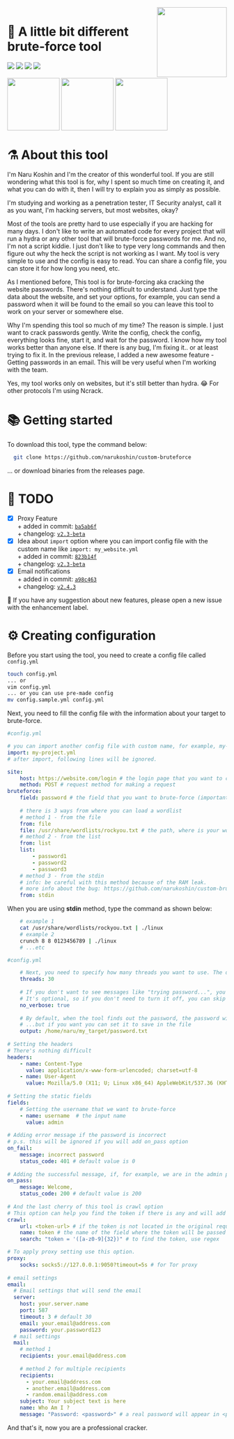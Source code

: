 <img src="https://c.tenor.com/gOP4dRPvzWcAAAAi/angry-mafumafu.gif" align="right" width="160">
<h1>🧪 A little bit different brute-force tool</h1>
<div>
  <img src="https://img.shields.io/github/go-mod/go-version/narukoshin/custom-bruteforce">
  <img src="https://img.shields.io/github/v/release/narukoshin/custom-bruteforce">
  <img src="https://img.shields.io/github/last-commit/narukoshin/custom-bruteforce">
  <img src="https://img.shields.io/github/contributors/narukoshin/custom-bruteforce">
  <br><br>
  <div>
    <a target="_blank" href="https://twitter.com/narukoshin"><img src="https://media4.giphy.com/media/iFUiSYMNPvIJZDpMKN/giphy.gif?cid=ecf05e471v5jn6vuhczu1tflu2wm7qt11atwybfwcgaqxz38&rid=giphy.gif&ct=s" align="middle" width="120"></a>
    <a target="_blank" href="https://instagram.com/naru.koshin"><img src="https://media1.giphy.com/media/Wu9Graz2W46frtHFKc/giphy.gif?cid=ecf05e47h46mbuhq40rgevni5rbxgadpw5icrr71vr9nu8d4&rid=giphy.gif&ct=s" align="middle" width="120"></a>
    <a target="_blank" href="https://tryhackme.com/p/narukoshin"><img align="middle" src="https://www.secjuice.com/content/images/2019/01/TryHackMe-logo---small.png" width="120"></a>
  </div>
</div>
<h1>⚗ About this tool</h1>
<p>I'm Naru Koshin and I'm the creator of this wonderful tool. If you are still wondering what this tool is for, why I spent so much time on creating it, and what you can do with it, then I will try to explain you as simply as possible.</p>
<p>I'm studying and working as a penetration tester, IT Security analyst, call it as you want, I'm hacking servers, but most websites, okay?</p>
<p>Most of the tools are pretty hard to use especially if you are hacking for many days. I don't like to write an automated code for every project that will run a hydra or any other tool that will brute-force passwords for me. And no, I'm not a script kiddie. I just don't like to type very long commands and then figure out why the heck the script is not working as I want. My tool is very simple to use and the config is easy to read. You can share a config file, you can store it for how long you need, etc.</p>
<p>As I mentioned before, This tool is for brute-forcing aka cracking the website passwords. There's nothing difficult to understand. Just type the data about the website, and set your options, for example, you can send a password when it will be found to the email so you can leave this tool to work on your server or somewhere else.</p>
<p>Why I'm spending this tool so much of my time? The reason is simple. I just want to crack passwords gently. Write the config, check the config, everything looks fine, start it, and wait for the password. I know how my tool works better than anyone else. If there is any bug, I'm fixing it.. or at least trying to fix it. In the previous release, I added a new awesome feature - Getting passwords in an email. This will be very useful when I'm working with the team.</p>
<p>Yes, my tool works only on websites, but it's still better than hydra. 😂 For other protocols I'm using Ncrack.</p>
<h1>📚 Getting started</h1>
<p>To download this tool, type the command below:</p>

```sh
  git clone https://github.com/narukoshin/custom-bruteforce
```
... or download binaries from the releases page.

<h1>📅 TODO</h1>

- [x] Proxy Feature <br>
      + added in commit: <a href="https://github.com/narukoshin/custom-bruteforce/commit/ba5ab6fefc17f29476e31eae98774edc23e94815">`ba5ab6f`</a><br>
      + changelog: <a href="https://github.com/narukoshin/custom-bruteforce/releases/tag/v2.3-beta">`v2.3-beta`</a>
- [x] Idea about `import` option where you can import config file with the custom name like `import: my_website.yml` <br>
      + added in commit: <a href="https://github.com/narukoshin/custom-bruteforce/commit/823b14f907ce92a44d69174510f681ba0da31c6e">`823b14f`</a><br>
      + changelog: <a href="https://github.com/narukoshin/custom-bruteforce/releases/tag/v2.3-beta">`v2.3-beta`</a>
- [x] Email notifications <br>
      + added in commit: <a href="https://github.com/narukoshin/custom-bruteforce/commit/a98c4631dd29cfcf6d50ef45bb5b1a98b67e3aa3">`a98c463`</a><br>
      + changelog: <a href="https://github.com/narukoshin/custom-bruteforce/releases/tag/v2.4.3">`v2.4.3`</a>

💭 If you have any suggestion about new features, please open a new issue with the enhancement label.

<h1>⚙ Creating configuration</h1>
<p>Before you start using the tool, you need to create a config file called <code>config.yml</code></p>

```sh
touch config.yml
... or
vim config.yml
... or you can use pre-made config
mv config.sample.yml config.yml
```

<p>Next, you need to fill the config file with the information about your target to brute-force.</p>

```yaml
#config.yml

# you can import another config file with custom name, for example, my-project.yml
import: my-project.yml
# after import, following lines will be ignored.

site:
    host: https://website.com/login # the login page that you want to crack.
    method: POST # request method for making a request
bruteforce:
    field: password # the field that you want to brute-force (important)
    
    # there is 3 ways from where you can load a wordlist
    # method 1 - from the file
    from: file
    file: /usr/share/wordlists/rockyou.txt # the path, where is your wordlist located at
    # method 2 - from the list
    from: list
    list:
        - password1
        - password2
        - password3
    # method 3 - from the stdin
    # info: be careful with this method because of the RAM leak.
    # more info about the bug: https://github.com/narukoshin/custom-bruteforce/issues/2
    from: stdin
```
<p>When you are using <b>stdin</b> method, type the command as shown below:</p>

```sh
    # example 1
    cat /usr/share/wordlists/rockyou.txt | ./linux
    # example 2
    crunch 8 8 0123456789 | ./linux
    # ...etc
```

```yaml
#config.yml

    # Next, you need to specify how many threads you want to use. The default value is 5
    threads: 30
    
    # If you don't want to see messages like "trying password...", you can turn it off with the option below:
    # It's optional, so if you don't need to turn it off, you can skip this option
    no_verbose: true
    
    # By default, when the tool finds out the password, the password will be printed on the screen, 
    # ...but if you want you can set it to save in the file
    output: /home/naru/my_target/password.txt
    
# Setting the headers
# There's nothing difficult
headers:
    - name: Content-Type
      value: application/x-www-form-urlencoded; charset=utf-8
    - name: User-Agent
      value: Mozilla/5.0 (X11; U; Linux x86_64) AppleWebKit/537.36 (KHTML, like Gecko) Chrome/96.0.4747.211 Safari/537.36
      
# Setting the static fields
fields:
    # Setting the username that we want to brute-force
    - name: username  # the input name
      value: admin
      
# Adding error message if the password is incorrect
# p.s. this will be ignored if you will add on_pass option
on_fail:
    message: incorrect password
    status_code: 401 # default value is 0
    
# Adding the successful message, if, for example, we are in the admin panel
on_pass:
    message: Welcome, 
    status_code: 200 # default value is 200
    
# And the last cherry of this tool is crawl option
# This option can help you find the token if there is any and will add it to your request
crawl:
    url: <token-url> # if the token is not located in the original request, then we will set a new one to get the token
    name: token # the name of the field where the token will be passed to the request
    search: "token = '([a-z0-9]{32})" # to find the token, use regex

# To apply proxy setting use this option.
proxy:
    socks: socks5://127.0.0.1:9050?timeout=5s # for Tor proxy
    
# email settings
email:
  # Email settings that will send the email
  server:
    host: your.server.name
    port: 587
    timeout: 3 # default 30
    email: your.email@address.com
    password: your.password123
  # mail settings
  mail:
    # method 1
    recipients: your.email@address.com
    
    # method 2 for multiple recipients
    recipients:
      - your.email@address.com
      - another.email@address.com
      - random.email@address.com
    subject: Your subject text is here
    name: Who Am I ?
    message: "Password: <password>" # a real password will appear in <password> place.
```
<p>And that's it, now you are a professional cracker.</p>
